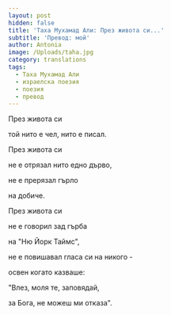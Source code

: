 ```yaml
---
layout: post
hidden: false
title: 'Таха Мухамад Али: През живота си...'
subtitle: 'Превод: мой'
author: Antonia
image: /Uploads/taha.jpg
category: translations
tags:
  - Таха Мухамад Али
  - израелска поезия
  - поезия
  - превод
---
```

През живота си

той нито е чел, нито е писал.

През живота си

не е отрязал нито едно дърво,

не е прерязал гърло

на добиче.

През живота си

не е говорил зад гърба

на "Ню Йорк Таймс",

не е повишавал гласа си на никого -

освен когато казваше:

"Влез, моля те, заповядай,

за Бога, не можеш ми отказа".
